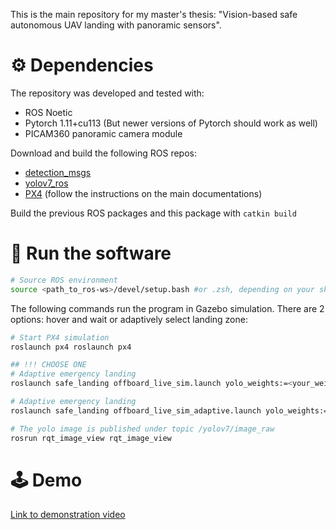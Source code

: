 This is the main repository for my master's thesis: "Vision-based safe autonomous UAV landing with panoramic sensors". 

# ⚙ Dependencies
The repository was developed and tested with:
- ROS Noetic
- Pytorch 1.11+cu113 (But newer versions of Pytorch should work as well)
- PICAM360 panoramic camera module

Download and build the following ROS repos:
- [detection_msgs](https://github.com/phuoc101/detection_msgs)
- [yolov7_ros](https://github.com/phuoc101/yolov7_ros)
- [PX4](https://github.com/PX4/PX4-Autopilot) (follow the instructions on the main documentations)

Build the previous ROS packages and this package with `catkin build`

# 🚀 Run the software
```bash
# Source ROS environment
source <path_to_ros-ws>/devel/setup.bash #or .zsh, depending on your shell
```
The following commands run the program in Gazebo simulation. There are 2 options: hover and wait or adaptively select landing zone:
```bash
# Start PX4 simulation
roslaunch px4 roslaunch px4 

## !!! CHOOSE ONE
# Adaptive emergency landing
roslaunch safe_landing offboard_live_sim.launch yolo_weights:=<your_weight> video_device:=/dev/video0 visualize_yolo:=true conf_thres:=0.5

# Adaptive emergency landing
roslaunch safe_landing offboard_live_sim_adaptive.launch yolo_weights:=<your_weight> video_device:=/dev/video0 visualize_yolo:=true conf_thres:=0.5

# The yolo image is published under topic /yolov7/image_raw
rosrun rqt_image_view rqt_image_view
```

# 🕹 Demo
[Link to demonstration video](https://www.youtube.com/watch?v=XdolUS1bUVs)
